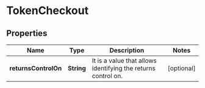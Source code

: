 

# TokenCheckout

## Properties

Name | Type | Description | Notes
------------ | ------------- | ------------- | -------------
**returnsControlOn** | **String** | It is a value that allows identifying the returns control on. |  [optional]




